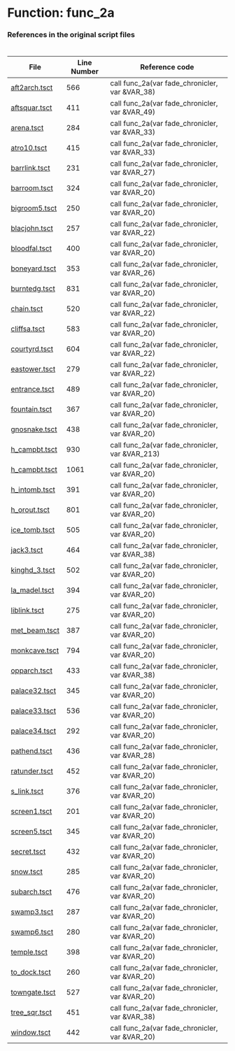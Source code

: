 # Function: func_2a
### References in the original script files

#

| File | Line Number | Reference code |
| --- | --- | --- |
| [aft2arch.tsct](../../../out/aft2arch.tsct#L566) | 566 | call func_2a(var fade_chronicler, var &VAR_38) |
| [aftsquar.tsct](../../../out/aftsquar.tsct#L411) | 411 | call func_2a(var fade_chronicler, var &VAR_49) |
| [arena.tsct](../../../out/arena.tsct#L284) | 284 | call func_2a(var fade_chronicler, var &VAR_33) |
| [atro10.tsct](../../../out/atro10.tsct#L415) | 415 | call func_2a(var fade_chronicler, var &VAR_33) |
| [barrlink.tsct](../../../out/barrlink.tsct#L231) | 231 | call func_2a(var fade_chronicler, var &VAR_27) |
| [barroom.tsct](../../../out/barroom.tsct#L324) | 324 | call func_2a(var fade_chronicler, var &VAR_20) |
| [bigroom5.tsct](../../../out/bigroom5.tsct#L250) | 250 | call func_2a(var fade_chronicler, var &VAR_20) |
| [blacjohn.tsct](../../../out/blacjohn.tsct#L257) | 257 | call func_2a(var fade_chronicler, var &VAR_22) |
| [bloodfal.tsct](../../../out/bloodfal.tsct#L400) | 400 | call func_2a(var fade_chronicler, var &VAR_20) |
| [boneyard.tsct](../../../out/boneyard.tsct#L353) | 353 | call func_2a(var fade_chronicler, var &VAR_26) |
| [burntedg.tsct](../../../out/burntedg.tsct#L831) | 831 | call func_2a(var fade_chronicler, var &VAR_20) |
| [chain.tsct](../../../out/chain.tsct#L520) | 520 | call func_2a(var fade_chronicler, var &VAR_22) |
| [cliffsa.tsct](../../../out/cliffsa.tsct#L583) | 583 | call func_2a(var fade_chronicler, var &VAR_20) |
| [courtyrd.tsct](../../../out/courtyrd.tsct#L604) | 604 | call func_2a(var fade_chronicler, var &VAR_22) |
| [eastower.tsct](../../../out/eastower.tsct#L279) | 279 | call func_2a(var fade_chronicler, var &VAR_22) |
| [entrance.tsct](../../../out/entrance.tsct#L489) | 489 | call func_2a(var fade_chronicler, var &VAR_20) |
| [fountain.tsct](../../../out/fountain.tsct#L367) | 367 | call func_2a(var fade_chronicler, var &VAR_20) |
| [gnosnake.tsct](../../../out/gnosnake.tsct#L438) | 438 | call func_2a(var fade_chronicler, var &VAR_20) |
| [h_campbt.tsct](../../../out/h_campbt.tsct#L930) | 930 | call func_2a(var fade_chronicler, var &VAR_213) |
| [h_campbt.tsct](../../../out/h_campbt.tsct#L1061) | 1061 | call func_2a(var fade_chronicler, var &VAR_20) |
| [h_intomb.tsct](../../../out/h_intomb.tsct#L391) | 391 | call func_2a(var fade_chronicler, var &VAR_20) |
| [h_orout.tsct](../../../out/h_orout.tsct#L801) | 801 | call func_2a(var fade_chronicler, var &VAR_20) |
| [ice_tomb.tsct](../../../out/ice_tomb.tsct#L505) | 505 | call func_2a(var fade_chronicler, var &VAR_20) |
| [jack3.tsct](../../../out/jack3.tsct#L464) | 464 | call func_2a(var fade_chronicler, var &VAR_38) |
| [kinghd_3.tsct](../../../out/kinghd_3.tsct#L502) | 502 | call func_2a(var fade_chronicler, var &VAR_20) |
| [la_madel.tsct](../../../out/la_madel.tsct#L394) | 394 | call func_2a(var fade_chronicler, var &VAR_20) |
| [liblink.tsct](../../../out/liblink.tsct#L275) | 275 | call func_2a(var fade_chronicler, var &VAR_20) |
| [met_beam.tsct](../../../out/met_beam.tsct#L387) | 387 | call func_2a(var fade_chronicler, var &VAR_20) |
| [monkcave.tsct](../../../out/monkcave.tsct#L794) | 794 | call func_2a(var fade_chronicler, var &VAR_20) |
| [opparch.tsct](../../../out/opparch.tsct#L433) | 433 | call func_2a(var fade_chronicler, var &VAR_38) |
| [palace32.tsct](../../../out/palace32.tsct#L345) | 345 | call func_2a(var fade_chronicler, var &VAR_20) |
| [palace33.tsct](../../../out/palace33.tsct#L536) | 536 | call func_2a(var fade_chronicler, var &VAR_20) |
| [palace34.tsct](../../../out/palace34.tsct#L292) | 292 | call func_2a(var fade_chronicler, var &VAR_20) |
| [pathend.tsct](../../../out/pathend.tsct#L436) | 436 | call func_2a(var fade_chronicler, var &VAR_28) |
| [ratunder.tsct](../../../out/ratunder.tsct#L452) | 452 | call func_2a(var fade_chronicler, var &VAR_20) |
| [s_link.tsct](../../../out/s_link.tsct#L376) | 376 | call func_2a(var fade_chronicler, var &VAR_20) |
| [screen1.tsct](../../../out/screen1.tsct#L201) | 201 | call func_2a(var fade_chronicler, var &VAR_20) |
| [screen5.tsct](../../../out/screen5.tsct#L345) | 345 | call func_2a(var fade_chronicler, var &VAR_20) |
| [secret.tsct](../../../out/secret.tsct#L432) | 432 | call func_2a(var fade_chronicler, var &VAR_20) |
| [snow.tsct](../../../out/snow.tsct#L285) | 285 | call func_2a(var fade_chronicler, var &VAR_20) |
| [subarch.tsct](../../../out/subarch.tsct#L476) | 476 | call func_2a(var fade_chronicler, var &VAR_20) |
| [swamp3.tsct](../../../out/swamp3.tsct#L287) | 287 | call func_2a(var fade_chronicler, var &VAR_20) |
| [swamp6.tsct](../../../out/swamp6.tsct#L280) | 280 | call func_2a(var fade_chronicler, var &VAR_20) |
| [temple.tsct](../../../out/temple.tsct#L398) | 398 | call func_2a(var fade_chronicler, var &VAR_20) |
| [to_dock.tsct](../../../out/to_dock.tsct#L260) | 260 | call func_2a(var fade_chronicler, var &VAR_20) |
| [towngate.tsct](../../../out/towngate.tsct#L527) | 527 | call func_2a(var fade_chronicler, var &VAR_20) |
| [tree_sqr.tsct](../../../out/tree_sqr.tsct#L451) | 451 | call func_2a(var fade_chronicler, var &VAR_38) |
| [window.tsct](../../../out/window.tsct#L442) | 442 | call func_2a(var fade_chronicler, var &VAR_20) |
